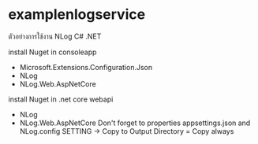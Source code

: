 # examplenlogservice
ตัวอย่างการใช้งาน NLog C# .NET 

install Nuget in consoleapp
 -  Microsoft.Extensions.Configuration.Json
 -  NLog
 -  NLog.Web.AspNetCore
   
install Nuget in .net core webapi 
 -  NLog
 -  NLog.Web.AspNetCore
Don't forget to properties appsettings.json and NLog.config SETTING -> Copy to Output Directory = Copy always
